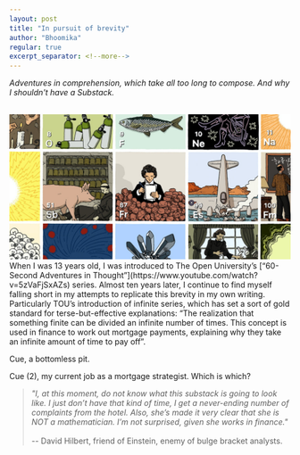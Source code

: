 ```yaml
---
layout: post
title: "In pursuit of brevity"
author: "Bhoomika"
regular: true
excerpt_separator: <!--more-->
---
```


_Adventures in comprehension, which take all too long to compose. And why I shouldn't have a Substack._
<!--more-->
<br>

<img src="/brevity.jpeg" alt="Brevity"/>

<br>
When I was 13 years old, I was introduced to The Open University’s [“60-Second Adventures in Thought”](https://www.youtube.com/watch?v=5zVaFjSxAZs) series. Almost ten years later, I continue to find myself falling short in my attempts to replicate this brevity in my own writing. Particularly TOU’s introduction of infinite series, which has set a sort of gold standard for terse-but-effective explanations: “The realization that something finite can be divided an infinite number of times. This concept is used in finance to work out mortgage payments, explaining why they take an infinite amount of time to pay off”.

Cue, a bottomless pit.

Cue (2), my current job as a mortgage strategist. Which is which?


>_"I, at this moment, do not know what this substack is going to look like. I just don’t have that kind of time, I get a never-ending number of complaints from the hotel. Also, she’s made it very clear that she is NOT a mathematician. I’m not surprised, given she works in finance."_<br><br>
-- David Hilbert, friend of Einstein, enemy of bulge bracket analysts.
